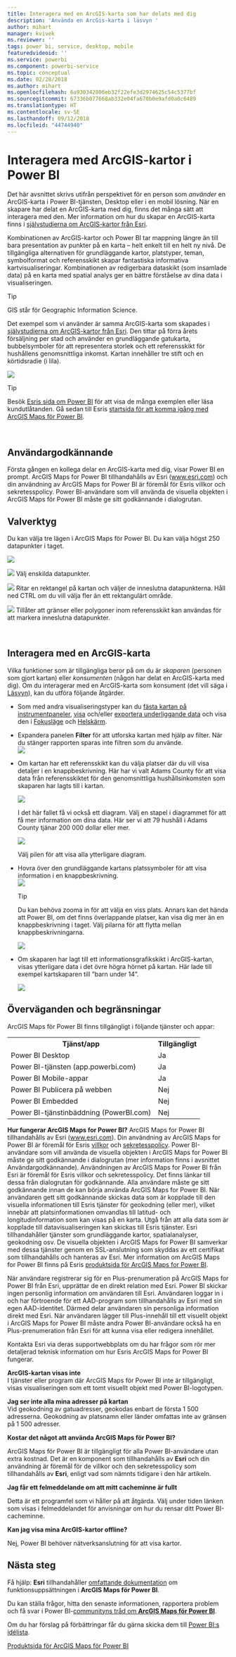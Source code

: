 ```yaml
---
title: Interagera med en ArcGIS-karta som har delats med dig
description: 'Använda en ArcGis-karta i läsvyn '
author: mihart
manager: kvivek
ms.reviewer: ''
tags: power bi, service, desktop, mobile
featuredvideoid: ''
ms.service: powerbi
ms.component: powerbi-service
ms.topic: conceptual
ms.date: 02/28/2018
ms.author: mihart
ms.openlocfilehash: 6a930342806eb32f22efe3d2974625c54c5377bf
ms.sourcegitcommit: 67336b077668ab332e04fa670b0e9afd0a0c6489
ms.translationtype: HT
ms.contentlocale: sv-SE
ms.lasthandoff: 09/12/2018
ms.locfileid: "44744940"
---
```

# <a name="interacting-with-arcgis-maps-in-power-bi"></a>Interagera med ArcGIS-kartor i Power BI
Det här avsnittet skrivs utifrån perspektivet för en person som *använder* en ArcGIS-karta i Power BI-tjänsten, Desktop eller i en mobil lösning. När en skapare har delat en ArcGIS-karta med dig, finns det många sätt att interagera med den.  Mer information om hur du skapar en ArcGIS-karta finns i [självstudierna om ArcGIS-kartor från Esri](../power-bi-visualization-arcgis.md).

Kombinationen av ArcGIS-kartor och Power BI tar mappning längre än till bara presentation av punkter på en karta – helt enkelt till en helt ny nivå. De tillgängliga alternativen för grundläggande kartor, platstyper, teman, symbolformat och referensskikt skapar fantastiska informativa kartvisualiseringar. Kombinationen av redigerbara dataskikt (som insamlade data) på en karta med spatial analys ger en bättre förståelse av dina data i visualiseringen.

> [!TIP]
> GIS står för Geographic Information Science.
> 

Det exempel som vi använder är samma ArcGIS-karta som skapades i [självstudierna om ArcGIS-kartor från Esri](../power-bi-visualization-arcgis.md). Den tittar på förra årets försäljning per stad och använder en grundläggande gatukarta, bubbelsymboler för att representera storlek och ett referensskikt för hushållens genomsnittliga inkomst. Kartan innehåller tre stift och en körtidsradie (i lila).

![](media/power-bi-visualizations-arcgis/power-bi-arcgis-esri-new.png)

> [!TIP]
> Besök [Esris sida om Power BI](https://www.esri.com/powerbi) för att visa de många exemplen eller läsa kundutlåtanden. Gå sedan till Esris [startsida för att komma igång med ArcGIS Maps för Power BI](https://doc.arcgis.com/en/maps-for-powerbi/get-started/about-maps-for-power-bi.htm).
> 
> 

<br/>

## <a name="user-consent"></a>Användargodkännande
Första gången en kollega delar en ArcGIS-karta med dig, visar Power BI en prompt. ArcGIS Maps for Power BI tillhandahålls av Esri (www.esri.com) och din användning av ArcGIS Maps for Power BI är föremål för Esris villkor och sekretesspolicy. Power BI-användare som vill använda de visuella objekten i ArcGIS Maps för Power BI måste ge sitt godkännande i dialogrutan.

## <a name="selection-tools"></a>Valverktyg
Du kan välja tre lägen i ArcGIS Maps för Power BI. Du kan välja högst 250 datapunkter i taget.

![](media/power-bi-visualizations-arcgis/power-bi-esri-selection-tools2.png)

![](media/power-bi-visualizations-arcgis/power-bi-esri-selection-single2.png) Välj enskilda datapunkter.

![](media/power-bi-visualizations-arcgis/power-bi-esri-selection-marquee2.png) Ritar en rektangel på kartan och väljer de inneslutna datapunkterna. Håll ned CTRL om du vill välja fler än ett rektangulärt område.

![](media/power-bi-visualizations-arcgis/power-bi-esri-selection-reference-layer2.png) Tillåter att gränser eller polygoner inom referensskikt kan användas för att markera inneslutna datapunkter.

<br/>

## <a name="interacting-with-an-arcgis-map"></a>Interagera med en ArcGIS-karta
Vilka funktioner som är tillgängliga beror på om du är *skaparen* (personen som gjort kartan) eller *konsumenten* (någon har delat en ArcGIS-karta med dig). Om du interagerar med en ArcGIS-karta som konsument (det vill säga i [Läsvyn](../service-reading-view-and-editing-view.md)), kan du utföra följande åtgärder.

* Som med andra visualiseringstyper kan du [fästa kartan på instrumentpaneler](../service-dashboard-pin-tile-from-report.md), [visa](../service-reports-show-data.md) och/eller [exportera underliggande data](../power-bi-visualization-export-data.md) och visa den i [Fokusläge](../service-focus-mode.md) och [Helskärm](../service-fullscreen-mode.md).    
* Expandera panelen **Filter** för att utforska kartan med hjälp av filter. När du stänger rapporten sparas inte filtren som du använde.    
    ![](media/power-bi-visualizations-arcgis/power-bi-filter-newer.png)  
* Om kartan har ett referensskikt kan du välja platser där du vill visa detaljer i en knappbeskrivning. Här har vi valt Adams County för att visa data från referensskiktet för den genomsnittliga hushållsinkomsten som skaparen har lagts till i kartan.
  
    ![](media/power-bi-visualizations-arcgis/power-bi-reference-layer.png)  
  
    I det här fallet få vi också ett diagram. Välj en stapel i diagrammet för att få mer information om dina data. Här ser vi att 79 hushåll i Adams County tjänar 200 000 dollar eller mer.
  
    ![](media/power-bi-visualizations-arcgis/power-bi-tooltip-chart.png)
  
    Välj pilen för att visa alla ytterligare diagram.
* Hovra över den grundläggande kartans platssymboler för att visa information i en knappbeskrivning.     
  ![](media/power-bi-visualizations-arcgis/power-bi-arcgis-hover.png)
  
  > [!TIP]
  > Du kan behöva zooma in för att välja en viss plats.  Annars kan det hända att Power BI, om det finns överlappande platser, kan visa dig mer än en knappbeskrivning i taget. Välj pilarna för att flytta mellan knappbeskrivningarna.
  > 
  > ![](media/power-bi-visualizations-arcgis/power-bi-3-screens.png)
  > 
  > 
* Om skaparen har lagt till ett informationsgrafikskikt i ArcGIS-kartan, visas ytterligare data i det övre högra hörnet på kartan.  Här lade till exempel kartskaparen till ”barn under 14”.
  
    ![](media/power-bi-visualizations-arcgis/power-bi-demographics.png)

## <a name="considerations-and-limitations"></a>Överväganden och begränsningar
ArcGIS Maps för Power BI finns tillgängligt i följande tjänster och appar:

<table>
<tr><th>Tjänst/app</th><th>Tillgängligt</th></tr>
<tr>
<td>Power BI Desktop</td>
<td>Ja</td>
</tr>
<tr>
<td>Power BI-tjänsten (app.powerbi.com)</td>
<td>Ja</td>
</tr>
<tr>
<td>Power BI Mobile-appar</td>
<td>Ja</td>
</tr>
<tr>
<td>Power BI Publicera på webben</td>
<td>Nej</td>
</tr>
<tr>
<td>Power BI Embedded</td>
<td>Nej</td>
</tr>
<tr>
<td>Power BI-tjänstinbäddning (PowerBI.com)</td>
<td>Nej</td>
</tr>
</table>

**Hur fungerar ArcGIS Maps for Power BI?**
ArcGIS Maps for Power BI tillhandahålls av Esri (www.esri.com). Din användning av ArcGIS Maps for Power BI är föremål för Esris [villkor](https://go.microsoft.com/fwlink/?LinkID=8263222) och [sekretesspolicy](https://go.microsoft.com/fwlink/?LinkID=826323). Power BI-användare som vill använda de visuella objekten i ArcGIS Maps for Power BI måste ge sitt godkännande i dialogrutan (mer information finns i avsnittet Användargodkännande).  Användningen av ArcGIS Maps for Power BI från Esri är föremål för Esris villkor och sekretesspolicy. Det finns länkar till dessa från dialogrutan för godkännande. Alla användare måste ge sitt godkännande innan de kan börja använda ArcGIS Maps for Power BI. När användaren gett sitt godkännande skickas data som är kopplade till den visuella informationen till Esris tjänster för geokodning (eller mer), vilket innebär att platsinformationen omvandlas till latitud- och longitudinformation som kan visas på en karta. Utgå från att alla data som är kopplade till datavisualiseringen kan skickas till Esris tjänster. Esri tillhandahåller tjänster som grundläggande kartor, spatialanalyser, geokodning osv. De visuella objekten i ArcGIS Maps for Power BI samverkar med dessa tjänster genom en SSL-anslutning som skyddas av ett certifikat som tillhandahålls och hanteras av Esri. Mer information om ArcGIS Maps for Power BI finns på Esris [produktsida för ArcGIS Maps for Power BI](https://www.esri.com/powerbi).

När användare registrerar sig för en Plus-prenumeration på ArcGIS Maps for Power BI från Esri, upprättar de en direkt relation med Esri. Power BI skickar ingen personlig information om användaren till Esri. Användaren loggar in i och har förtroende för ett AAD-program som tillhandahålls av Esri med sin egen AAD-identitet. Därmed delar användaren sin personliga information direkt med Esri. När användaren lägger till Plus-innehåll till ett visuellt objekt i ArcGIS Maps for Power BI måste andra Power BI-användare också ha en Plus-prenumeration från Esri för att kunna visa eller redigera innehållet. 

Kontakta Esri via deras supportwebbplats om du har frågor som rör mer detaljerad teknisk information om hur Esris ArcGIS Maps for Power BI fungerar.

**ArcGIS-kartan visas inte**    
I tjänster eller program där ArcGIS Maps för Power BI inte är tillgängligt, visas visualiseringen som ett tomt visuellt objekt med Power BI-logotypen.

**Jag ser inte alla mina adresser på kartan**    
Vid geokodning av gatuadresser, geokodas enbart de första 1 500 adresserna. Geokodning av platsnamn eller länder omfattas inte av gränsen på 1 500 adresser.

**Kostar det något att använda ArcGIS Maps för Power BI?**

ArcGIS Maps för Power BI är tillgängligt för alla Power BI-användare utan extra kostnad. Det är en komponent som tillhandahålls av **Esri** och din användning är föremål för de villkor och den sekretesspolicy som tillhandahålls av **Esri**, enligt vad som nämnts tidigare i den här artikeln.

**Jag får ett felmeddelande om att mitt cacheminne är fullt**

Detta är ett programfel som vi håller på att åtgärda.  Välj under tiden länken som visas i felmeddelandet för anvisningar om hur du rensar ditt Power BI-cacheminne.

**Kan jag visa mina ArcGIS-kartor offline?**

Nej, Power BI behöver nätverksanslutning för att visa kartor.

## <a name="next-steps"></a>Nästa steg
Få hjälp: **Esri** tillhandahåller [omfattande dokumentation](https://go.microsoft.com/fwlink/?LinkID=828772) om funktionsuppsättningen i **ArcGIS Maps för Power BI**.

Du kan ställa frågor, hitta den senaste informationen, rapportera problem och få svar i Power BI-[communityns tråd om **ArcGIS Maps för Power BI**](https://go.microsoft.com/fwlink/?LinkID=828771).

Om du har förslag på förbättringar får du gärna skicka dem till [Power BI:s idélista](https://ideas.powerbi.com).

[Produktsida för ArcGIS Maps för Power BI](https://www.esri.com/powerbi)


